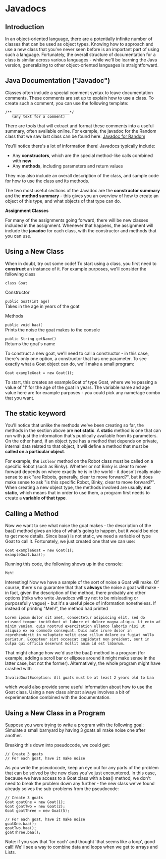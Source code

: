 # Javadocs

## Introduction

In an object-oriented language, there are a potentially infinite number of classes that can be used as object types. Knowing how to approach and use a new class that you've never seen before is an important part of using such a language. Fortunately, the overall structure of documentation for a class is similar across various languages - while we'll be learning the Java version, generalizing to other object-oriented languages is straightforward.

## Java Documentation ("Javadoc")

Classes often include a special comment syntax to leave documentation comments. These comments are set up to explain how to use a class. To create such a comment, you can use the following template:

```
/**__________________________*/ 
   (any text for a comment)
```

There are tools that will extract and format these comments into a useful summary, often available online. For example, the javadoc for the Random class that we saw last class can be found here: [Javadoc for Random](https://docs.oracle.com/javase/8/docs/api/java/util/Random.html) 

You'll notice there's a lot of information there\! Javadocs typically include:

- Any **constructors**, which are the special method-like calls combined with **new**  
- Any **methods**, including parameters and return values

They may also include an overall description of the class, and sample code for how to use the class and its methods.

The two most useful sections of the Javadoc are the **constructor summary** and the **method summary** \- this gives you an overview of how to create an object of this type, and what objects of that type can do.

**Assignment Classes**

For many of the assignments going forward, there will be new classes included in the assignment. Whenever that happens, the assignment will include the **javadoc** for each class, with the constructor and methods that you can use.

## Using a New Class

When in doubt, try out some code\! To start using a class, you first need to **construct** an instance of it. For example purposes, we'll consider the following class

`class Goat`

Constructor

`public Goat(int age)`  
Takes in the age in years of the goat

Methods

`public void baa()`  
Prints the noise the goat makes to the console

`public String getName()`  
Returns the goat's name


To construct a new goat, we'll need to call a constructor \- in this case, there's only one option, a constructor that has one parameter. To see exactly what a Goat object can do, we'll make a small program:

`Goat exampleGoat = new Goat(1);`

To start, this creates an exampleGoat of type Goat, where we're passing a value of '1' for the age of the goat in years. The variable name and age value here are for example purposes \- you could pick any name/age combo that you want.

## The **static** keyword

You'll notice that unlike the methods we've been creating so far, the methods in the section above are **not static**. A **static** method is one that can run with just the information that's publically available from its parameters. On the other hand, if an object type has a method that depends on private, internal data related to that object, it will define a method that must be **called on a particular object**.

For example, the `isClear` method on the Robot class must be called on a specific Robot (such as Binky). Whether or not Binky is clear to move forward depends on where exactly he is in the world \- it doesn't really make sense to ask "are Robots, generally, clear to move forward?", but it does make sense to ask "is this specific Robot, Binky, clear to move forward?". When creating a new object type, the methods involved are usually **not static**, which means that in order to use them, a program first needs to create a **variable of that type**.


## Calling a Method

Now we want to see what noise the goat makes \- the description of the baa() method gives an idea of what's going to happen, but it would be nice to get more details. Since baa() is not static, we need a variable of type Goat to call it. Fortunately, we just created one that we can use:

```
Goat exampleGoat = new Goat(1);  
exampleGoat.baa();
```

Running this code, the following shows up in the console:

`Meh!`

Interesting\! Now we have a sample of the sort of noise a Goat will make. Of course, there's no guarantee that that's **always** the noise a goat will make \- in fact, given the description of the method, there probably are other options (folks who write Javadocs will try not to be misleading or purposefully vague) \- but it's a useful piece of information nonetheless. If instead of printing "Meh\!", the method had printed

```
Lorem ipsum dolor sit amet, consectetur adipiscing elit, sed do eiusmod tempor incididunt ut labore et dolore magna aliqua. Ut enim ad minim veniam, quis nostrud exercitation ullamco laboris nisi ut aliquip ex ea commodo consequat. Duis aute irure dolor in reprehenderit in voluptate velit esse cillum dolore eu fugiat nulla pariatur. Excepteur sint occaecat cupidatat non proident, sunt in culpa qui officia deserunt mollit anim id est laborum.
```

That might change how we'd use the baa() method in a program (for example, adding a scroll bar or ellipses around it might make sense in the latter case, but not the former). Alternatively, the whole program might have crashed with

```
InvalidGoatException: All goats must be at least 2 years old to baa
```

which would also provide some useful information about how to use the Goat class. Using a new class almost always involves a bit of experimentation combined with the documentation.

## Using a New Class in a Program

Suppose you were trying to write a program with the following goal: Simulate a small barnyard by having 3 goats all make noise one after another.

Breaking this down into pseudocode, we could get:

```
// Create 3 goats  
// For each goat, have it make noise
```

As you write the pseudocode, keep an eye out for any parts of the problem that can be solved by the new class you've just encountered. In this case, because we have access to a Goat class with a baa() method, we don't need to break the problem down any further \- the new class we've found already solves the sub-problems from the pseudocode:

```
// Create 3 goats  
Goat goatOne = new Goat(1);  
Goat goatTwo = new Goat(2);  
Goat goatThree = new Goat(5);

// For each goat, have it make noise  
goatOne.baa();  
goatTwo.baa();  
goatThree.baa();
```

Note: if you saw that 'for each' and thought 'that seems like a loop', good call\! We'll see a way to combine data and loops when we get to arrays and Lists.